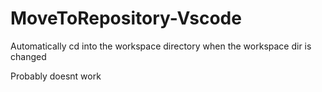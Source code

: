 # MoveToRepository-Vscode
Automatically cd into the workspace directory when the workspace dir is changed

Probably doesnt work